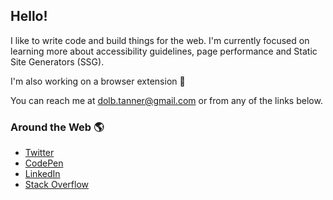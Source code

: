 ## Hello!

I like to write code and build things for the web. I'm currently focused on learning more about accessibility guidelines, page performance and Static Site Generators (SSG).

I'm also working on a browser extension 🔌

You can reach me at dolb.tanner@gmail.com or from any of the links below.

### Around the Web 🌎
* [Twitter](https://twitter.com/tannerdolby)
* [CodePen](https://codepen.io/tannerdolby)
* [LinkedIn](https://www.linkedin.com/in/tanner-dolby/)
* [Stack Overflow](https://stackoverflow.com/users/11389581/tanner-dolby)


